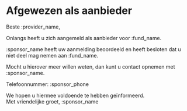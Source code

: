 # Afgewezen als aanbieder

Beste :provider_name,
&nbsp;

Onlangs heeft u zich aangemeld als aanbieder voor :fund_name.

:sponsor_name heeft uw aanmelding beoordeeld en heeft besloten dat u niet deel mag nemen aan :fund_name.
&nbsp;

Mocht u hierover meer willen weten, dan kunt u contact opnemen met :sponsor_name.
&nbsp;

Telefoonnummer: :sponsor_phone
&nbsp;

We hopen u hiermee voldoende te hebben geïnformeerd.  
Met vriendelijke groet,
:sponsor_name